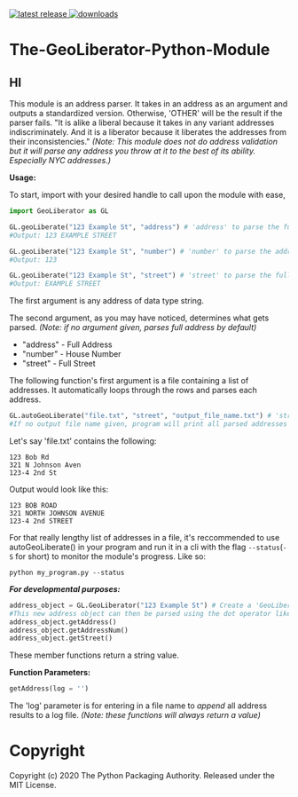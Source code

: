 <a href="https://pypi.org/project/GeoLiberator">
  <img src="https://img.shields.io/pypi/v/geoliberator.svg" alt="latest release" />
</a>

<a href="https://pepy.tech/project/geoliberator">
  <img src="https://static.pepy.tech/badge/geoliberator" alt="downloads" />
</a>

# The-GeoLiberator-Python-Module

<h2>HI</h2>

This module is an address parser. It takes in an address as an argument and outputs a standardized version. Otherwise, 'OTHER' will be the result if the parser fails.
"It is alike a liberal because it takes in any variant addresses indiscriminately.
And it is a liberator because it liberates the addresses from their inconsistencies."
*(Note: This module does not do address validation but it will parse any address you throw at it to the best of its ability. Especially NYC addresses.)*

**Usage:**

To start, import with your desired handle to call upon the module with ease,
```python
import GeoLiberator as GL

GL.geoLiberate("123 Example St", "address") # 'address' to parse the full address
#Output: 123 EXAMPLE STREET

GL.geoLiberate("123 Example St", "number") # 'number' to parse the address house number
#Output: 123

GL.geoLiberate("123 Example St", "street") # 'street' to parse the full street
#Output: EXAMPLE STREET
```
The first argument is any address of data type string.

The second argument, as you may have noticed, determines what gets parsed. *(Note: if no argument given, parses full address by default)*
* "address" - Full Address
* "number" - House Number
* "street" - Full Street

The following function's first argument is a file containing a list of addresses. It automatically loops through the rows and parses each address.
```python
GL.autoGeoLiberate("file.txt", "street", "output_file_name.txt") # 'street' to parse full street name
#If no output file name given, program will print all parsed addresses
```

Let's say 'file.txt' contains the following:
```
123 Bob Rd
321 N Johnson Aven
123-4 2nd St
```
Output would look like this:
```
123 BOB ROAD
321 NORTH JOHNSON AVENUE
123-4 2nd STREET
```
For that really lengthy list of addresses in a file, it's reccommended to use autoGeoLiberate() in your program and run it in a cli with the flag `--status`(`-S` for short) to monitor the module's progress. Like so:

`python my_program.py --status`

***For developmental purposes:***

```python
address_object = GL.GeoLiberator("123 Example St") # Create a 'GeoLiberator Object' with address as an argument
#This new address object can then be parsed using the dot operator like so:
address_object.getAddress()
address_object.getAddressNum()
address_object.getStreet()
```
These member functions return a string value.

**Function Parameters:**
```python
getAddress(log = '')
```
The 'log' parameter is for entering in a file name to _append_ all address results to a log file.
*(Note: these functions will always return a value)*

# Copyright
Copyright (c) 2020 The Python Packaging Authority. Released under the MIT License.
